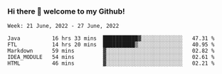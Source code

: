 ### Hi there 👋 welcome to my Github! 

<!--START_SECTION:waka-->
```text
Week: 21 June, 2022 - 27 June, 2022

Java          16 hrs 33 mins  ███████████▓░░░░░░░░░░░░░   47.31 % 
FTL           14 hrs 20 mins  ██████████▒░░░░░░░░░░░░░░   40.95 % 
Markdown      59 mins         ▓░░░░░░░░░░░░░░░░░░░░░░░░   02.82 % 
IDEA_MODULE   54 mins         ▓░░░░░░░░░░░░░░░░░░░░░░░░   02.61 % 
HTML          46 mins         ▓░░░░░░░░░░░░░░░░░░░░░░░░   02.21 % 
```
<!--END_SECTION:waka-->
